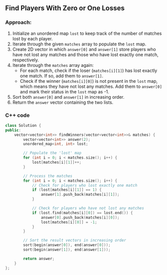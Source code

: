 ## Find Players With Zero or One Losses

### Approach:

1. Initialize an unordered map `lost` to keep track of the number of matches lost by each player.
2. Iterate through the given `matches` array to populate the `lost` map.
3. Create 2D vector in which `answer[0]` and `answer[1]` store players who have not lost any matches and those who have lost exactly one match, respectively.
4. Iterate through the `matches` array again:
   - For each match, check if the loser (`matches[i][1]`) has lost exactly one match. If so, add them to `answer[1]`.
   - Check if the winner (`matches[i][0]`) is not present in the `lost` map, which means they have not lost any matches. Add them to `answer[0]` and mark their status in the `lost` map as -1.
5. Sort both `answer[0]` and `answer[1]` in increasing order.
6. Return the `answer` vector containing the two lists.



### C++ code
```cpp
class Solution {
public:
    vector<vector<int>> findWinners(vector<vector<int>>& matches) {
        vector<vector<int>> answer(2);
        unordered_map<int, int> lost;

        // Populate the 'lost' map
        for (int i = 0; i < matches.size(); i++) {
            lost[matches[i][1]]++;
        }

        // Process the matches
        for (int i = 0; i < matches.size(); i++) {
            // Check for players who lost exactly one match
            if (lost[matches[i][1]] == 1) {
                answer[1].push_back(matches[i][1]);
            }

            // Check for players who have not lost any matches
            if (lost.find(matches[i][0]) == lost.end()) {
                answer[0].push_back(matches[i][0]);
                lost[matches[i][0]] = -1;
            }
        }

        // Sort the result vectors in increasing order
        sort(begin(answer[0]), end(answer[0]));
        sort(begin(answer[1]), end(answer[1]));

        return answer;
    }
};
```
